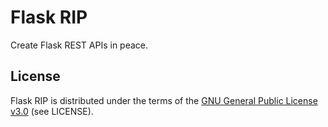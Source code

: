 # Flask RIP

Create Flask REST APIs in peace.

## License

Flask RIP is distributed under the terms of the
[GNU General Public License v3.0](http://www.gnu.org/copyleft/gpl.html)
(see LICENSE).
